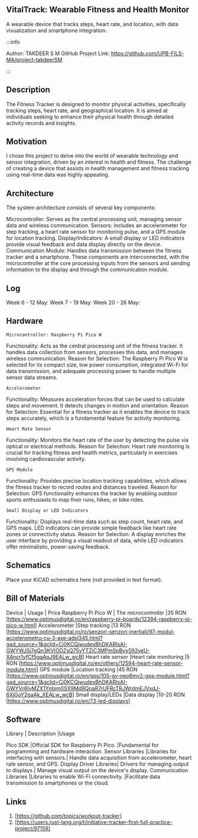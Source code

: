 
## VitalTrack: Wearable Fitness and Health Monitor
A wearable device that tracks steps, heart rate, and location, with data visualization and smartphone integration.


:::info

Author: TAKDEER S M
GitHub Project Link: https://github.com/UPB-FILS-MA/project-takdeerSM

:::


## Description
The Fitness Tracker is designed to monitor physical activities, specifically tracking steps, heart rate, and geographical location. It is aimed at individuals seeking to enhance their physical health through detailed activity records and insights.

## Motivation
I chose this project to delve into the world of wearable technology and sensor integration, driven by an interest in health and fitness. The challenge of creating a device that assists in health management and fitness tracking using real-time data was highly appealing.

## Architecture
The system architecture consists of several key components:

Microcontroller: Serves as the central processing unit, managing sensor data and wireless communication.
Sensors: Includes an accelerometer for step tracking, a heart rate sensor for monitoring pulse, and a GPS module for location tracking.
Display/Indicators: A small display or LED indicators provide visual feedback and data display directly on the device.
Communication Module: Handles data transmission between the fitness tracker and a smartphone.
These components are interconnected, with the microcontroller at the core processing inputs from the sensors and sending information to the display and through the communication module.

## Log

Week 6 - 12 May: 
Week 7 - 19 May: 
Week 20 - 26 May: 


## Hardware

    Microcontroller: Raspberry Pi Pico W
Functionality: Acts as the central processing unit of the fitness tracker. It handles data collection from sensors, processes this data, and manages wireless communication.
Reason for Selection: The Raspberry Pi Pico W is selected for its compact size, low power consumption, integrated Wi-Fi for data transmission, and adequate processing power to handle multiple sensor data streams.

    Accelerometer
Functionality: Measures acceleration forces that can be used to calculate steps and movement. It detects changes in motion and orientation.
Reason for Selection: Essential for a fitness tracker as it enables the device to track steps accurately, which is a fundamental feature for activity monitoring.

    Heart Rate Sensor
Functionality: Monitors the heart rate of the user by detecting the pulse via optical or electrical methods.
Reason for Selection: Heart rate monitoring is crucial for tracking fitness and health metrics, particularly in exercises involving cardiovascular activity.

    GPS Module
Functionality: Provides precise location tracking capabilities, which allows the fitness tracker to record routes and distances traveled.
Reason for Selection: GPS functionality enhances the tracker by enabling outdoor sports enthusiasts to map their runs, hikes, or bike rides.

    Small Display or LED Indicators
Functionality: Displays real-time data such as step count, heart rate, and GPS maps. LED indicators can provide simple feedback like heart rate zones or connectivity status.
Reason for Selection: A display enriches the user interface by providing a visual readout of data, while LED indicators offer minimalistic, power-saving feedback.

## Schematics
Place your KiCAD schematics here (not provided in text format).

## Bill of Materials

Device	                |  Usage	             |  Price
Raspberry Pi Pico W	    | The microcontroller    |35 RON  [https://www.optimusdigital.ro/en/raspberry-pi-boards/12394-raspberry-pi-pico-w.html]
Accelerometer	        |Step tracking	         |13 RON  [https://www.optimusdigital.ro/ro/senzori-senzori-inertiali/97-modul-accelerometru-cu-3-axe-adxl345.html?gad_source=1&gclid=Cj0KCQjwudexBhDKARIsAI-GWYWJSj7gQn3KVIODZsQ75yYTZjC3MPmSpByy592yeU-X4ncr1yfCf5gaApJ9EALw_wcB]
Heart rate sensor	    |Heart rate monitoring   |5 RON  [https://www.optimusdigital.ro/en/others/12594-heart-rate-sensor-module.html]
GPS module	            |Location tracking       |45 RON  [https://www.optimusdigital.ro/en/gps/105-gy-neo6mv2-gps-module.html?gad_source=1&gclid=Cj0KCQjwudexBhDKARIsAI-GWYVr6IyMZX1Ynbjm0SX9Md8QoaR7rUFRcTRJWrdmEJVxdJ-6XjGoY2gaAk_XEALw_wcB]
Small display/LEDs      |Data display	         |10-20 RON  [https://www.optimusdigital.ro/en/73-led-displays]


## Software

Library	            | Description	                        |Usage

Pico SDK	        |Official SDK for Raspberry Pi Pico.	|Fundamental for programming and hardware interaction.
Sensor Libraries	|Libraries for interfacing with sensors.|	Handle data acquisition from accelerometer, heart rate sensor, and GPS.
Display Driver Libraries|	Drivers for managing output to displays.|	Manage visual output on the device's display.
Communication Libraries 	|Libraries to enable Wi-Fi connectivity.	|Facilitate data transmission to smartphones or the cloud.

## Links

<!-- Add a few links that inspired you and that you think you will use for your project -->

1. [https://github.com/topics/workout-tracker]
2. [https://users.rust-lang.org/t/initiative-tracker-first-full-practice-project/97159]